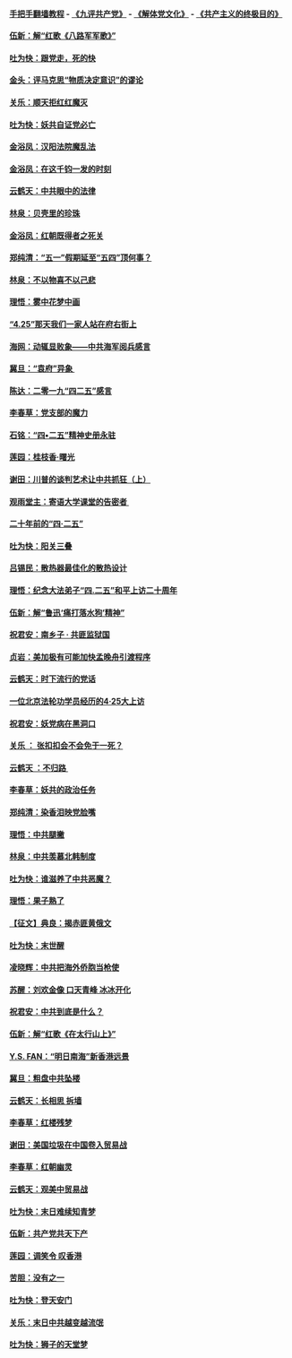 #### [手把手翻墙教程](https://github.com/gfw-breaker/guides/wiki) -  [《九评共产党》](https://github.com/gfw-breaker/9ping.md?t=05050937) - [《解体党文化》](https://github.com/gfw-breaker/jtdwh.md?t=05050937) - [《共产主义的终极目的》](https://github.com/gfw-breaker/gczydzjmd.md?t=05050937)

#### [伍新：解“红歌《八路军军歌》”](../pages/nsc993/n11227702.md?t=05050937) 

#### [吐为快：跟党走，死的快](../pages/nsc993/n11227511.md?t=05050937) 

#### [金头：评马克思“物质决定意识”的谬论](../pages/nsc993/n11227161.md?t=05050937) 

#### [关乐：顺天拒红红魔灭](../pages/nsc993/n11225393.md?t=05050937) 

#### [吐为快：妖共自证党必亡](../pages/nsc993/n11223109.md?t=05050937) 

#### [金浴凤：汉阳法院魔乱法](../pages/nsc993/n11222083.md?t=05050937) 

#### [金浴凤：在这千钧一发的时刻](../pages/nsc993/n11222047.md?t=05050937) 

#### [云鹤天：中共眼中的法律](../pages/nsc993/n11221943.md?t=05050937) 

#### [林泉：贝壳里的珍珠](../pages/nsc993/n11217073.md?t=05050937) 

#### [金浴凤：红朝既得者之死关](../pages/nsc993/n11217063.md?t=05050937) 

#### [郑纯清：“五一”假期延至“五四”顶何事？](../pages/nsc993/n11217000.md?t=05050937) 

#### [林泉：不以物喜不以己悲](../pages/nsc993/n11216987.md?t=05050937) 

#### [理悟：雾中花梦中画](../pages/nsc993/n11213846.md?t=05050937) 

#### [“4.25”那天我们一家人站在府右街上](../pages/nsc993/n11210435.md?t=05050937) 

#### [海网：动辄显败象——中共海军阅兵感言](../pages/nsc993/n11212147.md?t=05050937) 

#### [冀旦：“袁府”异象 ](../pages/nsc993/n11211996.md?t=05050937) 

#### [陈达：二零一九“四二五”感言](../pages/nsc993/n11211971.md?t=05050937) 

#### [李春草：党支部的魔力](../pages/nsc993/n11211722.md?t=05050937) 

#### [石铭：“四•二五”精神史册永驻](../pages/nsc993/n11210585.md?t=05050937) 

#### [莲园：桂枝香‧曙光](../pages/nsc993/n11210371.md?t=05050937) 

#### [谢田：川普的谈判艺术让中共抓狂（上）](../pages/nsc993/n11209038.md?t=05050937) 

#### [观雨堂主：寄语大学课堂的告密者 ](../pages/nsc993/n11209062.md?t=05050937) 

#### [二十年前的“四·二五”](../pages/nsc993/n11207639.md?t=05050937) 

#### [吐为快：阳关三叠](../pages/nsc993/n11207152.md?t=05050937) 

#### [吕锡民：散热器最佳化的散热设计](../pages/nsc993/n11206294.md?t=05050937) 

#### [理悟：纪念大法弟子“四.二五”和平上访二十周年](../pages/nsc993/n11206269.md?t=05050937) 

#### [伍新：解“鲁迅‘痛打落水狗’精神”](../pages/nsc993/n11206208.md?t=05050937) 

#### [祝君安：南乡子 · 共匪监狱国](../pages/nsc993/n11203831.md?t=05050937) 

#### [贞岩：美加极有可能加快孟晚舟引渡程序](../pages/nsc993/n11203705.md?t=05050937) 

#### [云鹤天：时下流行的党话](../pages/nsc993/n11203254.md?t=05050937) 

#### [一位北京法轮功学员经历的4·25大上访](../pages/nsc993/n11203160.md?t=05050937) 

#### [祝君安：妖党病在黑洞口](../pages/nsc993/n11201449.md?t=05050937) 

#### [关乐 ： 张扣扣会不会免于一死？](../pages/nsc993/n11201363.md?t=05050937) 

#### [云鹤天 ：不归路 ](../pages/nsc993/n11201359.md?t=05050937) 

#### [李春草：妖共的政治任务](../pages/nsc993/n11199926.md?t=05050937) 

#### [郑纯清：染香泪映党脸嘴](../pages/nsc993/n11199911.md?t=05050937) 

#### [理悟：中共腿撇](../pages/nsc993/n11199727.md?t=05050937) 

#### [林泉：中共羡慕北韩制度](../pages/nsc993/n11199776.md?t=05050937) 

#### [吐为快：谁滋养了中共恶魔？](../pages/nsc993/n11199706.md?t=05050937) 

#### [理悟：果子熟了](../pages/nsc993/n11196774.md?t=05050937) 

#### [【征文】典良：揭赤匪黄俄文](../pages/nsc993/n11195773.md?t=05050937) 

#### [吐为快：末世醒](../pages/nsc993/n11196757.md?t=05050937) 

#### [凌晓辉：中共把海外侨胞当枪使](../pages/nsc993/n11195270.md?t=05050937) 

#### [苏醒：刘欢金像 口天青峰 冰冰开化](../pages/nsc993/n11194046.md?t=05050937) 

#### [祝君安：中共到底是什么？](../pages/nsc993/n11193828.md?t=05050937) 

#### [伍新：解“红歌《在太行山上》”](../pages/nsc993/n11193680.md?t=05050937) 

#### [Y.S. FAN：“明日南海”新香港远景](../pages/nsc993/n11189809.md?t=05050937) 

#### [冀旦：粗盘中共坠楼](../pages/nsc993/n11188872.md?t=05050937) 

#### [云鹤天：长相思 拆墙](../pages/nsc993/n11187494.md?t=05050937) 

#### [李春草：红楼残梦](../pages/nsc993/n11187468.md?t=05050937) 

#### [谢田：美国垃圾在中国卷入贸易战](../pages/nsc993/n11184083.md?t=05050937) 

#### [李春草：红朝幽灵](../pages/nsc993/n11186717.md?t=05050937) 

#### [云鹤天：观美中贸易战](../pages/nsc993/n11184252.md?t=05050937) 

#### [吐为快：末日难续知青梦](../pages/nsc993/n11183957.md?t=05050937) 

#### [伍新：共产党共天下产](../pages/nsc993/n11183941.md?t=05050937) 

#### [莲园：调笑令 叹香港](../pages/nsc993/n11183930.md?t=05050937) 

#### [苦胆：没有之一](../pages/nsc993/n11183909.md?t=05050937) 

#### [吐为快：登天安门](../pages/nsc993/n11183895.md?t=05050937) 

#### [关乐：末日中共越变越流氓](../pages/nsc993/n11183026.md?t=05050937) 

#### [吐为快：狮子的天堂梦](../pages/nsc993/n11179854.md?t=05050937) 

